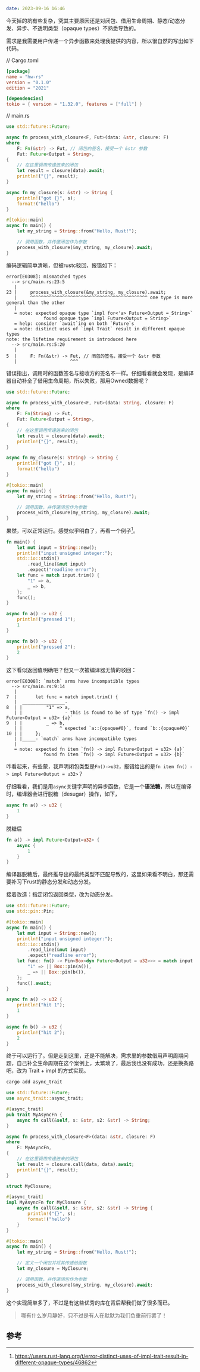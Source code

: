 ```yaml
date: 2023-09-16 16:46
```

今天掉的坑有些复杂，究其主要原因还是对闭包、借用生命周期、静态/动态分发、异步、不透明类型（opaque types）不熟悉导致的。

需求是我需要用户传递一个异步函数来处理我提供的内容，所以很自然的写出如下代码。

// Cargo.toml

```toml
[package]
name = "hw-rs"
version = "0.1.0"
edition = "2021"

[dependencies]
tokio = { version = "1.32.0", features = ["full"] }
```

// main.rs

```rust
use std::future::Future;

async fn process_with_closure<F, Fut>(data: &str, closure: F)
where
    F: Fn(&str) -> Fut, // 闭包的签名，接受一个 &str 参数
    Fut: Future<Output = String>,
{
    // 在这里调用传递进来的闭包
    let result = closure(data).await;
    println!("{}", result);
}

async fn my_closure(s: &str) -> String {
    println!("got {}", s);
    format!("hello")
}

#[tokio::main]
async fn main() {
    let my_string = String::from("Hello, Rust!");

    // 调用函数，并传递闭包作为参数
    process_with_closure(&my_string, my_closure).await;
}
```

编码逻辑简单清晰，但被rustc驳回，报错如下：

```
error[E0308]: mismatched types
  --> src/main.rs:23:5
   |
23 |     process_with_closure(&my_string, my_closure).await;
   |     ^^^^^^^^^^^^^^^^^^^^^^^^^^^^^^^^^^^^^^^^^^^^ one type is more general than the other
   |
   = note: expected opaque type `impl for<'a> Future<Output = String>`
              found opaque type `impl Future<Output = String>`
   = help: consider `await`ing on both `Future`s
   = note: distinct uses of `impl Trait` result in different opaque types
note: the lifetime requirement is introduced here
  --> src/main.rs:5:20
   |
5  |     F: Fn(&str) -> Fut, // 闭包的签名，接受一个 &str 参数
   |                    ^^^
```

错误指出，调用时的函数签名与接收方的签名不一样。仔细看看就会发现，是编译器自动补全了借用生命周期，所以失败，那用Owned数据呢？

```rust
use std::future::Future;

async fn process_with_closure<F, Fut>(data: String, closure: F)
where
    F: Fn(String) -> Fut,
    Fut: Future<Output = String>,
{
    // 在这里调用传递进来的闭包
    let result = closure(data).await;
    println!("{}", result);
}

async fn my_closure(s: String) -> String {
    println!("got {}", s);
    format!("hello")
}

#[tokio::main]
async fn main() {
    let my_string = String::from("Hello, Rust!");

    // 调用函数，并传递闭包作为参数
    process_with_closure(my_string, my_closure).await;
}
```

果然，可以正常运行。感觉似乎明白了，再看一个例子[^rust-discuss]。


```rust
fn main() {
    let mut input = String::new();
    println!("input unsigned integer:");
    std::io::stdin()
        .read_line(&mut input)
        .expect("readline error");
    let func = match input.trim() {
        "1" => a,
        _ => b,
    };
    func();
}

async fn a() -> u32 {
    println!("pressed 1");
    1
}

async fn b() -> u32 {
    println!("pressed 2");
    2
}
```

这下看似返回值明确吧？但又一次被编译器无情的驳回：

```
error[E0308]: `match` arms have incompatible types
  --> src/main.rs:9:14
   |
7  |       let func = match input.trim() {
   |  ________________-
8  | |         "1" => a,
   | |                - this is found to be of type `fn() -> impl Future<Output = u32> {a}`
9  | |         _ => b,
   | |              ^ expected `a::{opaque#0}`, found `b::{opaque#0}`
10 | |     };
   | |_____- `match` arms have incompatible types
   |
   = note: expected fn item `fn() -> impl Future<Output = u32> {a}`
              found fn item `fn() -> impl Future<Output = u32> {b}`
```

咋看起来，有些蒙，我声明闭包类型是`Fn()->u32`，报错给出的是`fn item fn() -> impl Future<Output = u32>`？

仔细看看，我们是用`async`关键字声明的异步函数，它是一个**语法糖**，所以在编译时，编译器会进行脱糖（desugar）操作，如下，

```rust
async fn a() -> u32 {
    1
}
```

脱糖后

```rust
fn a() -> impl Future<Output=u32> {
    async {
        1
    }
}
```

编译器脱糖后，最终推导出的最终类型不匹配导致的，这里如果看不明白，那还需要补习下rust的静态分发和动态分发。

接着改造：指定闭包返回类型，改为动态分发。

```rust
use std::future::Future;
use std::pin::Pin;

#[tokio::main]
async fn main() {
    let mut input = String::new();
    println!("input unsigned integer:");
    std::io::stdin()
        .read_line(&mut input)
        .expect("readline error");
    let func: fn() -> Pin<Box<dyn Future<Output = u32>>> = match input.trim() {
        "1" => || Box::pin(a()),
        _ => || Box::pin(b()),
    };
    func().await;
}

async fn a() -> u32 {
    println!("hit 1");
    1
}

async fn b() -> u32 {
    println!("hit 2");
    2
}
```

终于可以运行了。但是走到这里，还是不能解决，需求里的参数借用声明周期问题，自己补全生命周期在这个案例上，太繁琐了，最后我也没有成功，还是换条路吧，改为 Trait + impl 的方式实现。

```bash
cargo add async_trait
```

```rust
use std::future::Future;
use async_trait::async_trait;

#[async_trait]
pub trait MyAsyncFn {
    async fn call(&self, s: &str, s2: &str) -> String;
}

async fn process_with_closure<F>(data: &str, closure: F)
where
    F: MyAsyncFn,
{
    // 在这里调用传递进来的闭包
    let result = closure.call(data, data).await;
    println!("{}", result);
}

struct MyClosure;

#[async_trait]
impl MyAsyncFn for MyClosure {
    async fn call(&self, s: &str, s2: &str) -> String {
        println!("{}", s);
        format!("hello")
    }
}

#[tokio::main]
async fn main() {
    let my_string = String::from("Hello, Rust!");

    // 定义一个闭包并将其传递给函数
    let my_closure = MyClosure;

    // 调用函数，并传递闭包作为参数
    process_with_closure(&my_string, my_closure).await;
}
```

这个实现简单多了，不过是有这些优秀的库在背后帮我们做了很多而已。

> 哪有什么岁月静好，只不过是有人在默默为我们负重前行罢了！

## 参考

[^rust-discuss]: https://users.rust-lang.org/t/error-distinct-uses-of-impl-trait-result-in-different-opaque-types/46862